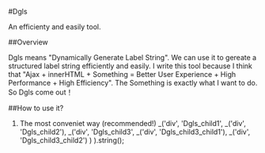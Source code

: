 #Dgls

An efficienty and easily tool.

##Overview

Dgls means "Dynamically Generate Label String". We can use it to gereate a structured label string efficiently and easily.
I write this tool because I think that "Ajax + innerHTML + Something = Better User Experience + High Performance + High Efficiency".
The Something is exactly what I want to do. So Dgls come out！

##How to use it?
1. The most conveniet way (recommended!)
_('div',
'Dgls_child1',
_('div',
'Dgls_child2'),
_('div',
'Dgls_child3',
_('div',
'Dgls_child3_child1'),
_('div',
'Dgls_child3_child2')
)
).string();
